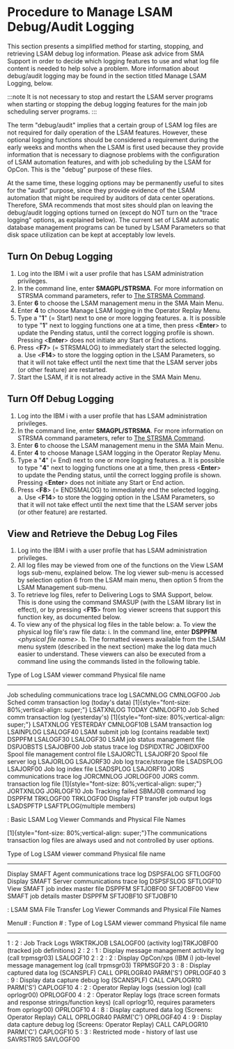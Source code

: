 # Procedure to Manage LSAM Debug/Audit Logging

This section presents a simplified method for starting, stopping, and
retrieving LSAM debug log information. Please ask advice from SMA
Support in order to decide which logging features to use and what log
file content is needed to help solve a problem. More information about
debug/audit logging may be found in the section titled Manage LSAM
Logging, below.

:::note
It is not necessary to stop and restart the LSAM server programs when starting or stopping the debug logging features for the main job scheduling server programs.
:::

The term "debug/audit" implies that a certain group of LSAM log files
are not required for daily operation of the LSAM features. However,
these optional logging functions should be considered a requirement
during the early weeks and months when the LSAM is first used because
they provide information that is necessary to diagnose problems with the
configuration of LSAM automation features, and with job scheduling by
the LSAM for OpCon. This is the "debug" purpose of these files.

At the same time, these logging options may be permanently useful to
sites for the "audit" purpose, since they provide evidence of the LSAM
automation that might be required by auditors of data center operations.
Therefore, SMA recommends that most sites should plan on leaving the
debug/audit logging options turned on (except do NOT turn on the "trace
logging" options, as explained below). The current set of LSAM
automatic database management programs can be tuned by LSAM Parameters
so that disk space utilization can be kept at acceptably low levels.

## Turn On Debug Logging

1. Log into the IBM i wit a user profile that has LSAM administration
    privileges.
2. In the command line, enter **SMAGPL/STRSMA**. For more information
    on STRSMA command parameters, refer to [The STRSMA     Command](Components-and-Operation.md#The).
3. Enter **6** to choose the LSAM management menu in the SMA Main Menu.
4. Enter **4** to choose Manage LSAM logging in the Operator Replay
    Menu.
5. Type a "**1**" (= Start) next to one or more logging features.
    a.  It is possible to type "**1**" next to logging functions one
        at a time, then press \<**Enter**\> to update the Pending
        status, until the correct logging profile is shown. Pressing
        \<**Enter**\> does not initiate any Start or End actions.
6. Press \<**F7**\> (= STRSMALOG) to immediately start the selected
    logging.
    a.  Use \<**F14**\> to store the logging option in the LSAM
        Parameters, so that it will not take effect until the next time
        that the LSAM server jobs (or other feature) are restarted.
7. Start the LSAM, if it is not already active in the SMA Main Menu.

## Turn Off Debug Logging

1. Log into the IBM i with a user profile that has LSAM administration
    privileges.
2. In the command line, enter **SMAGPL/STRSMA**. For more information
    on STRSMA command parameters, refer to [The STRSMA     Command](Components-and-Operation.md#The).
3. Enter **6** to choose the LSAM management menu in the SMA Main Menu.
4. Enter **4** to choose Manage LSAM logging in the Operator Replay
    Menu.
5. Type a "**4**" (= End) next to one or more logging features.
    a.  It is possible to type "**4**" next to logging functions one
        at a time, then press \<**Enter**\> to update the Pending
        status, until the correct logging profile is shown. Pressing
        \<**Enter**\> does not initiate any Start or End action.
6. Press \<**F8**\> (= ENDSMALOG) to immediately end the selected
    logging.
    a.  Use \<**F14**\> to store the logging option in the LSAM
        Parameters, so that it will not take effect until the next time
        that the LSAM server jobs (or other feature) are restarted.

## View and Retrieve the Debug Log Files

1. Log into the IBM i with a user profile that has LSAM administration
    privileges.
2. All log files may be viewed from one of the functions on the View
    LSAM logs sub-menu, explained below. The log viewer sub-menu is
    accessed by selection option 6 from the LSAM main menu, then option
    5 from the LSAM Management sub-menu.
3. To retrieve log files, refer to Delivering Logs to SMA Support,
    below. This is done using the command SMASUP (with the LSAM library
    list in effect), or by pressing \<**F15**\> from log viewer screens
    that support this function key, as documented below.
4. To view any of the physical log files in the table below:
    a.  To view the physical log file's raw file data:
        i.  In the command line, enter **DSPPFM** *\<physical file
            name\>*.
    b.  The formatted viewers available from the LSAM menu system
        (described in the next section) make the log data much easier to
        understand. These viewers can also be executed from a command
        line using the commands listed in the following table.

  Type of Log                                                                                          LSAM viewer command       Physical file name
  --------------------------------------------------------------------------------------------------- --------------------- -----------------------------
  Job scheduling communications trace log                                                                   LSACMNLOG                 CMNLOGF00
  Job Sched comm transaction log (today's data) [1]{style="font-size: 80%;vertical-align: super;"}      LSATXNLOG TODAY              CMNLOGF10   Job Sched comm transaction log (yesterday's) [1]{style="font-size: 80%;vertical-align: super;"}     LSATXNLOG YESTERDAY           CMNLOGF10B
  LSAM transaction log                                                                                      LSAINPLOG                 LSALOGF40
  LSAM submit job log (contains readable text)                                                          DSPPFM LSALOGF30              LSALOGF30
  LSAM job status management file                                                                           DSPJOBSTS                 LSAJOBF00
  Job status trace log                                                                                      DSPIDXTRC                 JOBIDXF00
  Spool file management control file                                                                        LSAJORCTL                 LSAJORF20
  Spool file server log                                                                                     LSAJORLOG                 LSAJORF30
  Job log trace/storage file                                                                                LSADSPLOG                 LSAJORF00
  Job log index file                                                                                        LSADSPLOG                 LSAJORF10
  JORS communications trace log                                                                             JORCMNLOG                 JORLOGF00
  JORS comm. transaction log file [1]{style="font-size: 80%;vertical-align: super;"}                        JORTXNLOG                 JORLOGF10   Job Tracking failed SBMJOB command log                                                                DSPPFM TRKLOGF00              TRKLOGF00
  Display FTP transfer job output logs                                                                      LSADSPFTP        LSAFTPLOG(multiple members)

  : Basic LSAM Log Viewer Commands and Physical File Names

[1]{style="font-size: 80%;vertical-align: super;"}The communications transaction log files are always used and not controlled by user
options.

  Type of Log                                      LSAM viewer command   Physical file name
  ----------------------------------------------- --------------------- --------------------
  Display SMAFT Agent communications trace log          DSPSFALOG            SFTLOGF00
  Display SMAFT Server communications trace log         DSPSFSLOG            SFTLOGF10
  View SMAFT job index master file                  DSPPFM SFTJOBF00         SFTJOBF00
  View SMAFT job details master                     DSPPFM SFTJOBF10         SFTJOBF10

  : LSAM SMA File Transfer Log Viewer Commands and Physical File Names

  Menu\# : Function \# : Type of Log                                                                        LSAM viewer command                                        Physical file name
  ---------------------------------------------------------------------------------------- ------------------------------------------------------ -------------------------------------------------------------
  1 : 2 : Job Track Logs                                                                                         WRKTRKJOB                         LSALOGF00 (activity log)TRKJOBF00 (tracked job definitions)
  2 : 2 : 1 : Display message management activity log                                                         (call trpmsgr03)                                              LSALOGF10
  2 : 2 : 2 : Display OpCon/xps (IBM i) job-level message management log                                      (call trpmsgr03)                                              TRPMSGF20
  3 : 8 : Display captured data log (SCANSPLF)                                                           CALL OPRLOGR40 PARM('S')                                         OPRLOGF40
  3 : 9 : Display data capture debug log (SCANSPLF)                                                      CALL CAPLOGR10 PARM('S')                                         CAPLOGF10
  4 : 2 : Operator Replay logs (session log)                                                                  (call oprlogr00)                                              OPRLOGF00
  4 : 2 : Operator Replay logs (trace screen formats and response strings/function keys)    (call oprlogr10, requires parameters from oprlogr00)                            OPRLOGF10
  4 : 8 : Display captured data log (Screens: Operator Replay)                                           CALL OPRLOGR40 PARM('C')                                         OPRLOGF40
  4 : 9 : Display data capture debug log (Screens: Operator Replay)                                      CALL CAPLOGR10 PARM('C')                                         CAPLOGF10
  5 : 3 : Restricted mode - history of last use                                                                  SAVRSTR05                                                  SAVLOGF00
